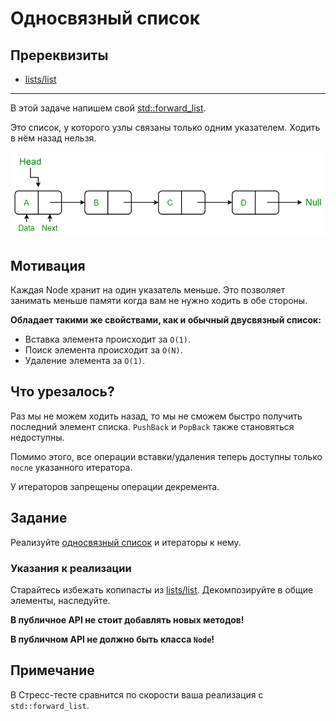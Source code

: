 # Односвязный список

## Пререквизиты

- [lists/list](/tasks/lists/list)
---

В этой задаче напишем свой [std::forward_list](https://en.cppreference.com/w/cpp/container/forward_list).

Это список, у которого узлы связаны только одним указателем. Ходить в нём назад нельзя.

![Alt text](./images/image.png)


## Мотивация

Каждая Node хранит на один указатель меньше. Это позволяет занимать меньше памяти когда вам не нужно ходить в обе стороны.

**Обладает такими же свойствами, как и обычный двусвязный список:**
- Вставка элемента происходит за `O(1)`.
- Поиск элемента происходит за `O(N)`.
- Удаление элемента за `O(1)`.

## Что урезалось?
Раз мы не можем ходить назад, то мы не сможем быстро получить последний элемент списка. `PushBack` и `PopBack` также становяться недоступны.

Помимо этого, все операции вставки/удаления теперь доступны только `после` указанного итератора.

У итераторов запрещены операции декремента.


## Задание

Реализуйте [односвязный список](forward_list.hpp) и итераторы к нему.

### Указания к реализации

Старайтесь избежать копипасты из [lists/list](../list/). Декомпозируйте в общие элементы, наследуйте.

**В публичное API не стоит добавлять новых методов!**

**В публичном API не должно быть класса `Node`!**

## Примечание

В Стресс-тесте сравнится по скорости ваша реализация с `std::forward_list`.